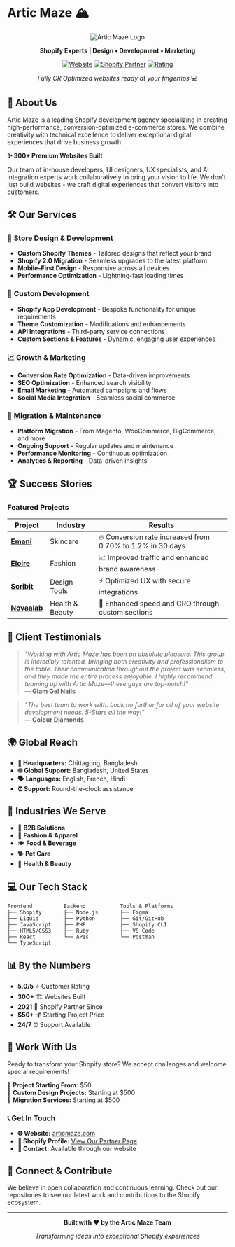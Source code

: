 # Artic Maze 🏔️

<div align="center">

![Artic Maze Logo](https://github.com/your-organization/assets/blob/main/logo.png)

**Shopify Experts | Design • Development • Marketing**

[![Website](https://img.shields.io/badge/Website-articmaze.com-blue?style=for-the-badge)](https://articmaze.com)
[![Shopify Partner](https://img.shields.io/badge/Shopify-Partner%20Since%202021-96bf48?style=for-the-badge&logo=shopify)](https://www.shopify.com/partners/directory/partner/artic-maze1)
[![Rating](https://img.shields.io/badge/Rating-5.0★-FFD700?style=for-the-badge)](https://www.shopify.com/partners/directory/partner/artic-maze1)

_Fully CR Optimized websites ready at your fingertips_ 💻

</div>

## 🚀 About Us

Artic Maze is a leading Shopify development agency specializing in creating high-performance, conversion-optimized e-commerce stores. We combine creativity with technical excellence to deliver exceptional digital experiences that drive business growth.

**✨ 300+ Premium Websites Built**

Our team of in-house developers, UI designers, UX specialists, and AI integration experts work collaboratively to bring your vision to life. We don't just build websites - we craft digital experiences that convert visitors into customers.

## 🛠️ Our Services

### 🎨 **Store Design & Development**

- **Custom Shopify Themes** - Tailored designs that reflect your brand
- **Shopify 2.0 Migration** - Seamless upgrades to the latest platform
- **Mobile-First Design** - Responsive across all devices
- **Performance Optimization** - Lightning-fast loading times

### 🔧 **Custom Development**

- **Shopify App Development** - Bespoke functionality for unique requirements
- **Theme Customization** - Modifications and enhancements
- **API Integrations** - Third-party service connections
- **Custom Sections & Features** - Dynamic, engaging user experiences

### 📈 **Growth & Marketing**

- **Conversion Rate Optimization** - Data-driven improvements
- **SEO Optimization** - Enhanced search visibility
- **Email Marketing** - Automated campaigns and flows
- **Social Media Integration** - Seamless social commerce

### 🔄 **Migration & Maintenance**

- **Platform Migration** - From Magento, WooCommerce, BigCommerce, and more
- **Ongoing Support** - Regular updates and maintenance
- **Performance Monitoring** - Continuous optimization
- **Analytics & Reporting** - Data-driven insights

## 🏆 Success Stories

### Featured Projects

| Project                                   | Industry        | Results                                                    |
| ----------------------------------------- | --------------- | ---------------------------------------------------------- |
| **[Emani](https://emani.com/)**           | Skincare        | 🔥 Conversion rate increased from 0.70% to 1.2% in 30 days |
| **[Eloire](https://eloireofficial.com/)** | Fashion         | 📈 Improved traffic and enhanced brand awareness           |
| **[Scribit](https://scribit.design/)**    | Design Tools    | ⚡ Optimized UX with secure integrations                   |
| **[Novaalab](https://novaalab.com/)**     | Health & Beauty | 🚀 Enhanced speed and CRO through custom sections          |

## 💬 Client Testimonials

> _"Working with Artic Maze has been an absolute pleasure. This group is incredibly talented, bringing both creativity and professionalism to the table. Their communication throughout the project was seamless, and they made the entire process enjoyable. I highly recommend teaming up with Artic Maze—these guys are top-notch!"_  
> **— Glam Gel Nails**

> _"The best team to work with. Look no further for all of your website development needs. 5-Stars all the way!"_  
> **— Colour Diamonds**

## 🌍 Global Reach

- **🏢 Headquarters:** Chittagong, Bangladesh
- **🌐 Global Support:** Bangladesh, United States
- **🗣️ Languages:** English, French, Hindi
- **⏰ Support:** Round-the-clock assistance

## 🎯 Industries We Serve

- 🏢 **B2B Solutions**
- 👕 **Fashion & Apparel**
- 🍽️ **Food & Beverage**
- 🐕 **Pet Care**
- 💄 **Health & Beauty**

## 💻 Our Tech Stack

```
Frontend          Backend           Tools & Platforms
├── Shopify       ├── Node.js       ├── Figma
├── Liquid        ├── Python        ├── Git/GitHub
├── JavaScript    ├── PHP           ├── Shopify CLI
├── HTML5/CSS3    ├── Ruby          ├── VS Code
├── React         └── APIs          └── Postman
└── TypeScript
```

## 📊 By the Numbers

- **5.0/5** ⭐ Customer Rating
- **300+** 🏗️ Websites Built
- **2021** 📅 Shopify Partner Since
- **$50+** 💰 Starting Project Price
- **24/7** ⏰ Support Available

## 🤝 Work With Us

Ready to transform your Shopify store? We accept challenges and welcome special requirements!

**💼 Project Starting From:** $50  
**🎨 Custom Design Projects:** Starting at $500  
**🔄 Migration Services:** Starting at $500

### 📞 Get In Touch

- **🌐 Website:** [articmaze.com](https://articmaze.com)
- **👥 Shopify Profile:** [View Our Partner Page](https://www.shopify.com/partners/directory/partner/artic-maze1)
- **📧 Contact:** Available through our website

## 🔗 Connect & Contribute

We believe in open collaboration and continuous learning. Check out our repositories to see our latest work and contributions to the Shopify ecosystem.

---

<div align="center">

**Built with ❤️ by the Artic Maze Team**

_Transforming ideas into exceptional Shopify experiences_

</div>

